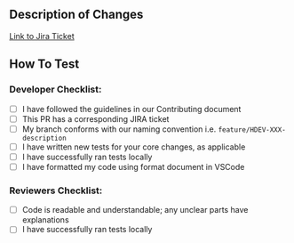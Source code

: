 <!-- You can erase any parts of this template not applicable to your Pull Request. -->

## Description of Changes

<!-- Enter a short summary of your changes here. You may also describe the solution taken to solve the problem indicated on the Jira ticket.  -->

[Link to Jira Ticket](https://halodao.atlassian.net/browse/HDEV-)

## How To Test

### Developer Checklist:

- [ ] I have followed the guidelines in our Contributing document
- [ ] This PR has a corresponding JIRA ticket
- [ ] My branch conforms with our naming convention i.e. `feature/HDEV-XXX-description`
- [ ] I have written new tests for your core changes, as applicable
- [ ] I have successfully ran tests locally
- [ ] I have formatted my code using format document in VSCode

### Reviewers Checklist:

- [ ] Code is readable and understandable; any unclear parts have explanations
- [ ] I have successfully ran tests locally
